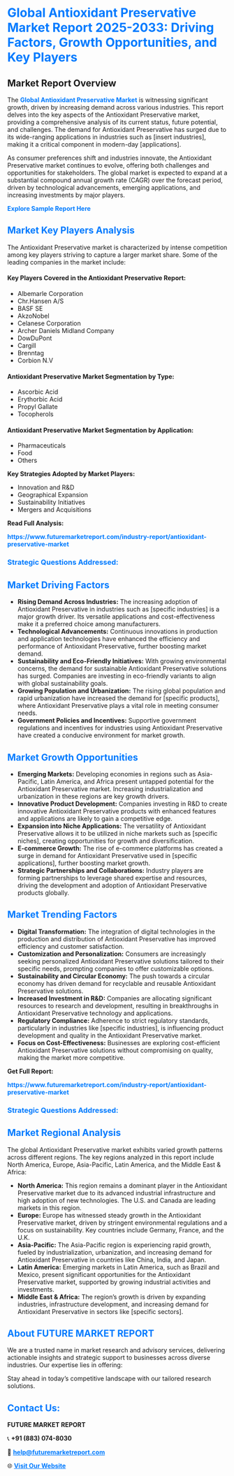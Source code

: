 <h1 style="color: #007BFF;">Global Antioxidant Preservative Market Report 2025-2033: Driving Factors, Growth Opportunities, and Key Players</h1>

<section id="overview">
<h2>Market Report Overview</h2>
<p>The <a href="https://www.futuremarketreport.com/industry-report/antioxidant-preservative-market" style="color: #007BFF; text-decoration: none;"><strong>Global Antioxidant Preservative Market</strong></a> is witnessing significant growth, driven by increasing demand across various industries. This report delves into the key aspects of the Antioxidant Preservative market, providing a comprehensive analysis of its current status, future potential, and challenges. The demand for Antioxidant Preservative has surged due to its wide-ranging applications in industries such as [insert industries], making it a critical component in modern-day [applications].</p>
<p>As consumer preferences shift and industries innovate, the Antioxidant Preservative market continues to evolve, offering both challenges and opportunities for stakeholders. The global market is expected to expand at a substantial compound annual growth rate (CAGR) over the forecast period, driven by technological advancements, emerging applications, and increasing investments by major players.</p>
</section>

<section id="overview">
<p><a href="https://www.futuremarketreport.com/request-sample/reportId=114634" style="color: #007BFF; text-decoration: none;"><strong>Explore Sample Report Here</strong></a></p>
</section>

<section id="key-players">
<h2 style="color: #007BFF;">Market Key Players Analysis</h2>
<p>The Antioxidant Preservative market is characterized by intense competition among key players striving to capture a larger market share. Some of the leading companies in the market include:</p>
<h4>Key Players Covered in the Antioxidant Preservative Report:</h4>
<ul><li>Albemarle Corporation</li><li>Chr.Hansen A/S</li><li>BASF SE</li><li>AkzoNobel</li><li>Celanese Corporation</li><li>Archer Daniels Midland Company</li><li>DowDuPont</li><li>Cargill</li><li>Brenntag</li><li>Corbion N.V</li></ul>
<h4>Antioxidant Preservative Market Segmentation by Type:</h4>
<ul><li>Ascorbic Acid</li><li>Erythorbic Acid</li><li>Propyl Gallate</li><li>Tocopherols</li></ul>

<h4>Antioxidant Preservative Market Segmentation by Application:</h4>
<ul><li>Pharmaceuticals</li><li>Food</li><li>Others</li></ul>
<p><strong>Key Strategies Adopted by Market Players:</strong></p>
<ul>
<li>Innovation and R&D</li>
<li>Geographical Expansion</li>
<li>Sustainability Initiatives</li>
<li>Mergers and Acquisitions</li>
</ul>
</section>

<section>
<p><strong>Read Full Analysis: </strong></p><a href="https://www.futuremarketreport.com/industry-report/antioxidant-preservative-market" style="color: #007BFF; text-decoration: none;"><strong>https://www.futuremarketreport.com/industry-report/antioxidant-preservative-market</strong></a>
<h3 style="color: #007BFF;">Strategic Questions Addressed:</h3>
</section>

<section id="driving-factors">
<h2 style="color: #007BFF;">Market Driving Factors</h2>
<ul>
<li><strong>Rising Demand Across Industries:</strong> The increasing adoption of Antioxidant Preservative in industries such as [specific industries] is a major growth driver. Its versatile applications and cost-effectiveness make it a preferred choice among manufacturers.</li>
<li><strong>Technological Advancements:</strong> Continuous innovations in production and application technologies have enhanced the efficiency and performance of Antioxidant Preservative, further boosting market demand.</li>
<li><strong>Sustainability and Eco-Friendly Initiatives:</strong> With growing environmental concerns, the demand for sustainable Antioxidant Preservative solutions has surged. Companies are investing in eco-friendly variants to align with global sustainability goals.</li>
<li><strong>Growing Population and Urbanization:</strong> The rising global population and rapid urbanization have increased the demand for [specific products], where Antioxidant Preservative plays a vital role in meeting consumer needs.</li>
<li><strong>Government Policies and Incentives:</strong> Supportive government regulations and incentives for industries using Antioxidant Preservative have created a conducive environment for market growth.</li>
</ul>
</section>

<section id="growth-opportunities">
<h2 style="color: #007BFF;">Market Growth Opportunities</h2>
<ul>
<li><strong>Emerging Markets:</strong> Developing economies in regions such as Asia-Pacific, Latin America, and Africa present untapped potential for the Antioxidant Preservative market. Increasing industrialization and urbanization in these regions are key growth drivers.</li>
<li><strong>Innovative Product Development:</strong> Companies investing in R&D to create innovative Antioxidant Preservative products with enhanced features and applications are likely to gain a competitive edge.</li>
<li><strong>Expansion into Niche Applications:</strong> The versatility of Antioxidant Preservative allows it to be utilized in niche markets such as [specific niches], creating opportunities for growth and diversification.</li>
<li><strong>E-commerce Growth:</strong> The rise of e-commerce platforms has created a surge in demand for Antioxidant Preservative used in [specific applications], further boosting market growth.</li>
<li><strong>Strategic Partnerships and Collaborations:</strong> Industry players are forming partnerships to leverage shared expertise and resources, driving the development and adoption of Antioxidant Preservative products globally.</li>
</ul>
</section>

<section id="trending-factors">
<h2 style="color: #007BFF;">Market Trending Factors</h2>
<ul>
<li><strong>Digital Transformation:</strong> The integration of digital technologies in the production and distribution of Antioxidant Preservative has improved efficiency and customer satisfaction.</li>
<li><strong>Customization and Personalization:</strong> Consumers are increasingly seeking personalized Antioxidant Preservative solutions tailored to their specific needs, prompting companies to offer customizable options.</li>
<li><strong>Sustainability and Circular Economy:</strong> The push towards a circular economy has driven demand for recyclable and reusable Antioxidant Preservative solutions.</li>
<li><strong>Increased Investment in R&D:</strong> Companies are allocating significant resources to research and development, resulting in breakthroughs in Antioxidant Preservative technology and applications.</li>
<li><strong>Regulatory Compliance:</strong> Adherence to strict regulatory standards, particularly in industries like [specific industries], is influencing product development and quality in the Antioxidant Preservative market.</li>
<li><strong>Focus on Cost-Effectiveness:</strong> Businesses are exploring cost-efficient Antioxidant Preservative solutions without compromising on quality, making the market more competitive.</li>
</ul>
</section>

<section>
<p><strong>Get Full Report: </strong></p><a href="https://www.futuremarketreport.com/industry-report/antioxidant-preservative-market" style="color: #007BFF; text-decoration: none;"><strong>https://www.futuremarketreport.com/industry-report/antioxidant-preservative-market</strong></a>
<h3 style="color: #007BFF;">Strategic Questions Addressed:</h3>
</section>


<section id="regional-analysis">
<h2 style="color: #007BFF;">Market Regional Analysis</h2>
<p>The global Antioxidant Preservative market exhibits varied growth patterns across different regions. The key regions analyzed in this report include North America, Europe, Asia-Pacific, Latin America, and the Middle East & Africa:</p>
<ul>
<li><strong>North America:</strong> This region remains a dominant player in the Antioxidant Preservative market due to its advanced industrial infrastructure and high adoption of new technologies. The U.S. and Canada are leading markets in this region.</li>
<li><strong>Europe:</strong> Europe has witnessed steady growth in the Antioxidant Preservative market, driven by stringent environmental regulations and a focus on sustainability. Key countries include Germany, France, and the U.K.</li>
<li><strong>Asia-Pacific:</strong> The Asia-Pacific region is experiencing rapid growth, fueled by industrialization, urbanization, and increasing demand for Antioxidant Preservative in countries like China, India, and Japan.</li>
<li><strong>Latin America:</strong> Emerging markets in Latin America, such as Brazil and Mexico, present significant opportunities for the Antioxidant Preservative market, supported by growing industrial activities and investments.</li>
<li><strong>Middle East & Africa:</strong> The region’s growth is driven by expanding industries, infrastructure development, and increasing demand for Antioxidant Preservative in sectors like [specific sectors].</li>
</ul>
</section>

<footer>
<h2 style="color: #007BFF;">About FUTURE MARKET REPORT</h2>
<p>We are a trusted name in market research and advisory services, delivering actionable insights and strategic support to businesses across diverse industries. Our expertise lies in offering:</p>

<p>Stay ahead in today’s competitive landscape with our tailored research solutions.</p>

<h2 style="color: #007BFF;">Contact Us:</h2>
<p><strong>FUTURE MARKET REPORT</strong></p>
<p>📞 <strong>+91 (883) 074-8030</strong></p>
<p>📧 <strong><a href="mailto:help@futuremarketreport.com" style="color: #007BFF;">help@futuremarketreport.com</a></strong></p>
<p>🌐 <strong><a href="https://www.futuremarketreport.com/" style="color: #007BFF;">Visit Our Website</a></strong></p>
</footer>